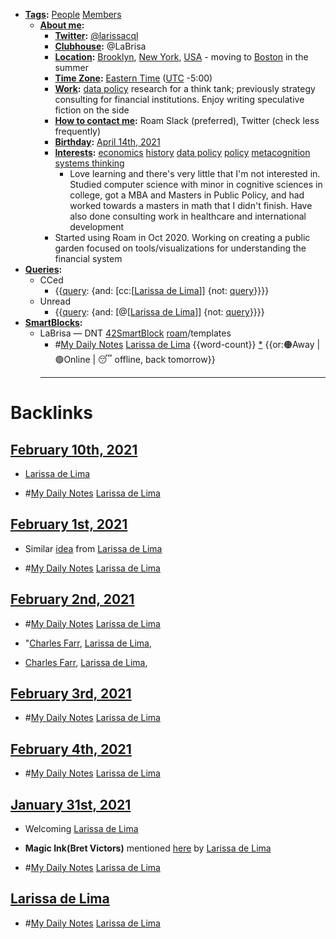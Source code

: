 - **[Tags](<Tags.md>):** [People](<People.md>) [Members](<Members.md>)
    - **[About me](<About me.md>):**
        - **[Twitter](<Twitter.md>):** [@larissacql](https://twitter.com/larissacql)
        - **[Clubhouse](<Clubhouse.md>):** @LaBrisa
        - **[Location](<Location.md>):** [Brooklyn](<Brooklyn.md>), [New York](<New York.md>), [USA](<USA.md>) - moving to [Boston](<Boston.md>) in the summer
        - **[Time Zone](<Time Zone.md>):** [Eastern Time](<Eastern Time.md>) ([UTC](<UTC.md>) -5:00)
        - **[Work](<Work.md>):** [data policy](<data policy.md>) research for a think tank; previously strategy consulting for financial institutions.  Enjoy writing speculative fiction on the side
        - **[How to contact me](<How to contact me.md>):** Roam Slack (preferred), Twitter (check less frequently)
        - **[Birthday](<Birthday.md>):** [April 14th, 2021](<April 14th, 2021.md>)
        - **[Interests](<Interests.md>):** [economics](<economics.md>) [history](<history.md>) [data policy](<data policy.md>) [policy](<policy.md>) [metacognition](<metacognition.md>) [systems thinking](<systems thinking.md>)
            - Love learning and there's very little that I'm not interested in.  Studied computer science with minor in cognitive sciences in college, got a MBA and Masters in Public Policy, and had worked towards a masters in math that I didn't finish.  Have also done consulting work in healthcare and international development
        - Started using Roam in Oct 2020.  Working on creating a public garden focused on tools/visualizations for understanding the financial system
- **[Queries](<Queries.md>):**
    - CCed
        - {{[query](<query.md>): {and: [cc:[[Larissa de Lima](<cc:[[Larissa de Lima.md>)]] {not: [query](<query.md>)}}}}
    - Unread
        - {{[query](<query.md>): {and: [@[[Larissa de Lima](<@[[Larissa de Lima.md>)]] {not: [query](<query.md>)}}}}
- **[SmartBlocks](<SmartBlocks.md>):**
    - LaBrisa — DNT [42SmartBlock](<42SmartBlock.md>) [roam](<roam.md>)/templates
        - #[My Daily Notes](<My Daily Notes.md>) [Larissa de Lima](<Larissa de Lima.md>) {{word-count}} [*]([ldl](<ldl.md>)) {{or:🟠Away | 🟢Online | 😴 offline, back tomorrow}}
        - ---

# Backlinks
## [February 10th, 2021](<February 10th, 2021.md>)
- [Larissa de Lima](<Larissa de Lima.md>)

- #[My Daily Notes](<My Daily Notes.md>) [Larissa de Lima](<Larissa de Lima.md>)

## [February 1st, 2021](<February 1st, 2021.md>)
- Similar [idea](((7UZ275DjI))) from [Larissa de Lima](<Larissa de Lima.md>)

- #[My Daily Notes](<My Daily Notes.md>) [Larissa de Lima](<Larissa de Lima.md>)

## [February 2nd, 2021](<February 2nd, 2021.md>)
- #[My Daily Notes](<My Daily Notes.md>) [Larissa de Lima](<Larissa de Lima.md>)

- "[Charles Farr](<Charles Farr.md>), [Larissa de Lima](<Larissa de Lima.md>),

- [Charles Farr](<Charles Farr.md>), [Larissa de Lima](<Larissa de Lima.md>),

## [February 3rd, 2021](<February 3rd, 2021.md>)
- #[My Daily Notes](<My Daily Notes.md>) [Larissa de Lima](<Larissa de Lima.md>)

## [February 4th, 2021](<February 4th, 2021.md>)
- #[My Daily Notes](<My Daily Notes.md>) [Larissa de Lima](<Larissa de Lima.md>)

## [January 31st, 2021](<January 31st, 2021.md>)
- Welcoming [Larissa de Lima](<Larissa de Lima.md>)

- __Magic Ink(Bret Victors)__ mentioned [here](((PHA4b1MZj))) by [Larissa de Lima](<Larissa de Lima.md>)

- #[My Daily Notes](<My Daily Notes.md>) [Larissa de Lima](<Larissa de Lima.md>)

## [Larissa de Lima](<Larissa de Lima.md>)
- #[My Daily Notes](<My Daily Notes.md>) [Larissa de Lima](<Larissa de Lima.md>)

